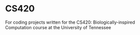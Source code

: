 # CS420
For coding projects written for the CS420: Biologically-inspired Computation course at the University of Tennessee
